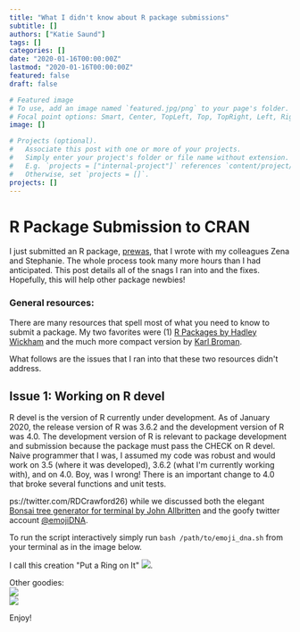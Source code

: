 ```yaml
---
title: "What I didn't know about R package submissions"
subtitle: []
authors: ["Katie Saund"]
tags: []
categories: []
date: "2020-01-16T00:00:00Z"
lastmod: "2020-01-16T00:00:00Z"
featured: false
draft: false

# Featured image
# To use, add an image named `featured.jpg/png` to your page's folder.
# Focal point options: Smart, Center, TopLeft, Top, TopRight, Left, Right, BottomLeft, Bottom, BottomRight
image: []

# Projects (optional).
#   Associate this post with one or more of your projects.
#   Simply enter your project's folder or file name without extension.
#   E.g. `projects = ["internal-project"]` references `content/project/deep-learning/index.md`.
#   Otherwise, set `projects = []`.
projects: []
---
```


# R Package Submission to CRAN
I just submitted an R package, [prewas](https://github.com/Snitkin-Lab-Umich/prewas), that I wrote with my colleagues Zena and Stephanie. The whole process took many more hours than I had anticipated. This post details all of the snags I ran into and the fixes. Hopefully, this will help other package newbies!  

### General resources:
There are many resources that spell most of what you need to know to submit a package. My two favorites were (1) [R Packages by Hadley Wickham](http://r-pkgs.had.co.nz/release.html#release-check) and the much more compact version by [Karl Broman](https://kbroman.org/pkg_primer/pages/cran.html).

What follows are the issues that I ran into that these two resources didn't address.
## Issue 1: Working on R devel
R devel is the version of R currently under development. As of January 2020, the release version of R was 3.6.2 and the development version of R was 4.0. The development version of R is relevant to package development and submission because the package must pass the CHECK on R devel. Naive programmer that I was, I assumed my code was robust and would work on 3.5 (where it was developed), 3.6.2 (what I'm currently working with), and on 4.0. Boy, was I wrong! There is an important change to 4.0 that broke several functions and unit tests. 

ps://twitter.com/RDCrawford26) while we discussed both the elegant [Bonsai tree generator for terminal by John Allbritten](https://gitlab.com/jallbrit/bonsai.sh/tree/master) and the goofy twitter account [@emojiDNA](https://twitter.com/emojiDNA). 
  
To run the script interactively simply run `bash /path/to/emoji_dna.sh` from your terminal as in the image below.   
  
I call this creation "Put a Ring on It" ![](img/put_a_ring_on_it.png).  
  
Other goodies:  
![](img/eagle_face.png)   
![](img/trident_moon.png)  

Enjoy!
